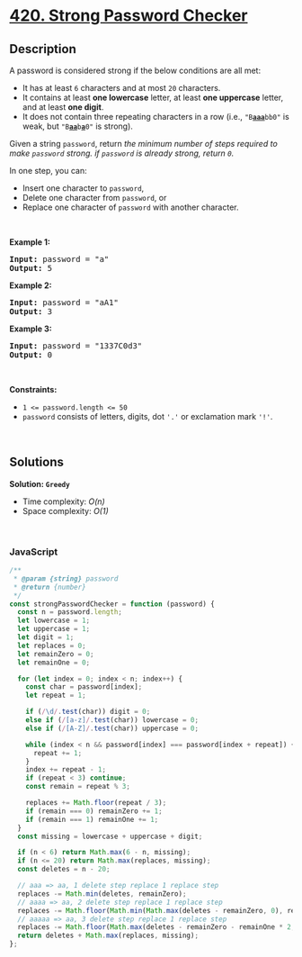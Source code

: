 # [420. Strong Password Checker](https://leetcode.com/problems/strong-password-checker)

## Description

<div class="elfjS" data-track-load="description_content"><p>A password is considered strong if the below conditions are all met:</p>

<ul>
	<li>It has at least <code>6</code> characters and at most <code>20</code> characters.</li>
	<li>It contains at least <strong>one lowercase</strong> letter, at least <strong>one uppercase</strong> letter, and at least <strong>one digit</strong>.</li>
	<li>It does not contain three repeating characters in a row (i.e., <code>"B<u><strong>aaa</strong></u>bb0"</code> is weak, but <code>"B<strong><u>aa</u></strong>b<u><strong>a</strong></u>0"</code> is strong).</li>
</ul>

<p>Given a string <code>password</code>, return <em>the minimum number of steps required to make <code>password</code> strong. if <code>password</code> is already strong, return <code>0</code>.</em></p>

<p>In one step, you can:</p>

<ul>
	<li>Insert one character to <code>password</code>,</li>
	<li>Delete one character from <code>password</code>, or</li>
	<li>Replace one character of <code>password</code> with another character.</li>
</ul>

<p>&nbsp;</p>
<p><strong class="example">Example 1:</strong></p>
<pre><strong>Input:</strong> password = "a"
<strong>Output:</strong> 5
</pre><p><strong class="example">Example 2:</strong></p>
<pre><strong>Input:</strong> password = "aA1"
<strong>Output:</strong> 3
</pre><p><strong class="example">Example 3:</strong></p>
<pre><strong>Input:</strong> password = "1337C0d3"
<strong>Output:</strong> 0
</pre>
<p>&nbsp;</p>
<p><strong>Constraints:</strong></p>

<ul>
	<li><code>1 &lt;= password.length &lt;= 50</code></li>
	<li><code>password</code> consists of letters, digits, dot&nbsp;<code>'.'</code> or exclamation mark <code>'!'</code>.</li>
</ul>
</div>

<p>&nbsp;</p>

## Solutions

**Solution: `Greedy`**

- Time complexity: <em>O(n)</em>
- Space complexity: <em>O(1)</em>

<p>&nbsp;</p>

### **JavaScript**

```js
/**
 * @param {string} password
 * @return {number}
 */
const strongPasswordChecker = function (password) {
  const n = password.length;
  let lowercase = 1;
  let uppercase = 1;
  let digit = 1;
  let replaces = 0;
  let remainZero = 0;
  let remainOne = 0;

  for (let index = 0; index < n; index++) {
    const char = password[index];
    let repeat = 1;

    if (/\d/.test(char)) digit = 0;
    else if (/[a-z]/.test(char)) lowercase = 0;
    else if (/[A-Z]/.test(char)) uppercase = 0;

    while (index < n && password[index] === password[index + repeat]) {
      repeat += 1;
    }
    index += repeat - 1;
    if (repeat < 3) continue;
    const remain = repeat % 3;

    replaces += Math.floor(repeat / 3);
    if (remain === 0) remainZero += 1;
    if (remain === 1) remainOne += 1;
  }
  const missing = lowercase + uppercase + digit;

  if (n < 6) return Math.max(6 - n, missing);
  if (n <= 20) return Math.max(replaces, missing);
  const deletes = n - 20;

  // aaa => aa, 1 delete step replace 1 replace step
  replaces -= Math.min(deletes, remainZero);
  // aaaa => aa, 2 delete step replace 1 replace step
  replaces -= Math.floor(Math.min(Math.max(deletes - remainZero, 0), remainOne * 2) / 2);
  // aaaaa => aa, 3 delete step replace 1 replace step
  replaces -= Math.floor(Math.max(deletes - remainZero - remainOne * 2, 0) / 3);
  return deletes + Math.max(replaces, missing);
};
```
